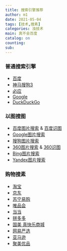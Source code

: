 ```yaml
---
title: 搜索引擎推荐
author: m1
date: 2021-05-04
tags: [技术,搜素]
categories: 浊技术
main: 真不会百度
catalog: on
counting: 
sub: 
---
```


### 普通搜索引擎

* [百度](https://www.baidu.com)
* [神马搜狗3](https://www.gobaidugle.com/search3?engine=3&keyword=&num=10&one=sm&two=sogou&three=toutiao&rsv_enter=1&rsv_bp=1)
* [必应](https://bing.com/)
* [Google](https://www.google.com)
* [DuckDuckGo](https://duckduckgo.com/)

### 以图搜图

* [百度图片搜索](https://image.baidu.com/) & [百度识图](https://stu.baidu.com/)
* [Google图片搜索](https://images.google.com)
* [搜狗图片搜索](https://pic.sogou.com/)
* [360图片搜索](https://image.so.com/) & [360识图](https://st.so.com/)
* [Bing图片搜索](https://cn.bing.com/visualsearch)
* [Yandex图片搜索](https://yandex.com/images/)

### 购物搜素

* [淘宝](https://www.taobao.com/)
* [京东](https://www.jd.com)
* [苏宁易购](https://www.suning.com/)
* [唯品会](https://www.vip.com/)
* [当当](http://www.dangdang.com/)
* [拼多多](https://www.pinduoduo.com/)
* [国美 真快乐商城](https://www.gome.com.cn/)
* [网易严选](http://you.163.com/)
* [亚马逊](https://www.amazon.cn/)
* [聚美优品](http://gz.jumei.com/)

